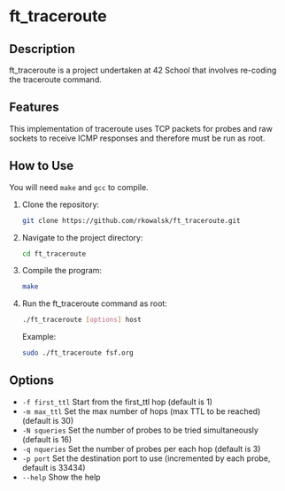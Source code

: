 # ft_traceroute

## Description

ft_traceroute is a project undertaken at 42 School that involves re-coding the traceroute command.

## Features

This implementation of traceroute uses TCP packets for probes and raw sockets to receive ICMP responses and therefore must be run as root.

## How to Use

You will need `make` and `gcc` to compile.

1. Clone the repository:

   ```bash
   git clone https://github.com/rkowalsk/ft_traceroute.git
   ```

2. Navigate to the project directory:

   ```bash
   cd ft_traceroute
   ```

3. Compile the program:

   ```bash
   make
   ```

4. Run the ft_traceroute command as root:

   ```bash
   ./ft_traceroute [options] host
   ```

   Example:

   ```bash
   sudo ./ft_traceroute fsf.org
   ```

## Options

- `-f first_ttl` Start from the first_ttl hop (default is 1)
- `-m max_ttl` Set the max number of hops (max TTL to be reached) (default is 30)
- `-N squeries` Set the number of probes to be tried simultaneously (default is 16)
- `-q nqueries` Set the number of probes per each hop (default is 3)
- `-p port` Set the destination port to use (incremented by each probe, default is 33434)
- `--help` Show the help